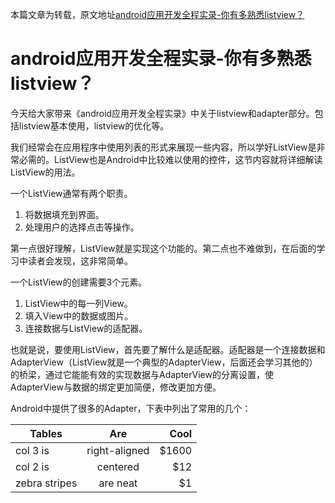 本篇文章为转载，原文地址[android应用开发全程实录-你有多熟悉listview？](http://www.cnblogs.com/noTice520/archive/2011/12/05/2276379.html)

# android应用开发全程实录-你有多熟悉listview？

今天给大家带来《android应用开发全程实录》中关于listview和adapter部分。包括listview基本使用，listview的优化等。

我们经常会在应用程序中使用列表的形式来展现一些内容，所以学好ListView是非常必需的。ListView也是Android中比较难以使用的控件，这节内容就将详细解读ListView的用法。

一个ListView通常有两个职责。

1. 将数据填充到界面。
2. 处理用户的选择点击等操作。

第一点很好理解，ListView就是实现这个功能的。第二点也不难做到，在后面的学习中读者会发现，这非常简单。

一个ListView的创建需要3个元素。

1. ListView中的每一列View。
2. 填入View中的数据或图片。
3. 连接数据与ListView的适配器。

也就是说，要使用ListView，首先要了解什么是适配器。适配器是一个连接数据和AdapterView（ListView就是一个典型的AdapterView，后面还会学习其他的）的桥梁，通过它能能有效的实现数据与AdapterView的分离设置，使AdapterView与数据的绑定更加简便，修改更加方便。

Android中提供了很多的Adapter，下表中列出了常用的几个：

| Tables        | Are           | Cool  |
| ------------- |:-------------:| -----:|
| col 3 is      | right-aligned | $1600 |
| col 2 is      | centered      |   $12 |
| zebra stripes | are neat      |    $1 |